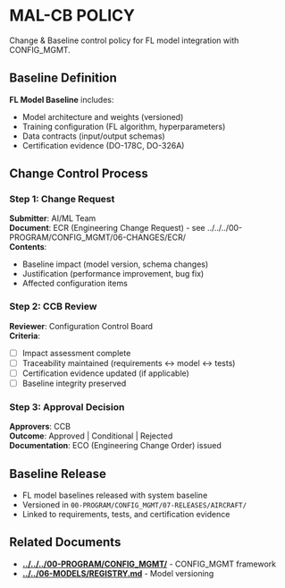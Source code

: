 # MAL-CB POLICY

Change & Baseline control policy for FL model integration with CONFIG_MGMT.

## Baseline Definition

**FL Model Baseline** includes:
- Model architecture and weights (versioned)
- Training configuration (FL algorithm, hyperparameters)
- Data contracts (input/output schemas)
- Certification evidence (DO-178C, DO-326A)

## Change Control Process

### Step 1: Change Request

**Submitter**: AI/ML Team  
**Document**: ECR (Engineering Change Request) - see ../../../00-PROGRAM/CONFIG_MGMT/06-CHANGES/ECR/  
**Contents**:
- Baseline impact (model version, schema changes)
- Justification (performance improvement, bug fix)
- Affected configuration items

### Step 2: CCB Review

**Reviewer**: Configuration Control Board  
**Criteria**:
- [ ] Impact assessment complete
- [ ] Traceability maintained (requirements ↔ model ↔ tests)
- [ ] Certification evidence updated (if applicable)
- [ ] Baseline integrity preserved

### Step 3: Approval Decision

**Approvers**: CCB  
**Outcome**: Approved | Conditional | Rejected  
**Documentation**: ECO (Engineering Change Order) issued

## Baseline Release

- FL model baselines released with system baseline
- Versioned in `00-PROGRAM/CONFIG_MGMT/07-RELEASES/AIRCRAFT/`
- Linked to requirements, tests, and certification evidence

## Related Documents

- [**../../../00-PROGRAM/CONFIG_MGMT/**](../../../00-PROGRAM/CONFIG_MGMT/) -  CONFIG_MGMT framework
- [**../../06-MODELS/REGISTRY.md**](../../06-MODELS/REGISTRY.md) - Model versioning
